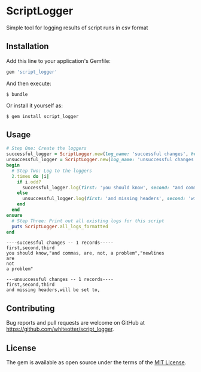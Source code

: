 # ScriptLogger

Simple tool for logging results of script runs in csv format

## Installation

Add this line to your application's Gemfile:

```ruby
gem 'script_logger'
```

And then execute:

    $ bundle

Or install it yourself as:

    $ gem install script_logger

## Usage

```ruby
# Step One: Create the loggers
successful_logger = ScriptLogger.new(log_name: 'successful changes', headers: [:first, :second, :third])
unsuccessful_logger = ScriptLogger.new(log_name: 'unsuccessful changes', headers: [:first, :second, :third])
begin
  # Step Two: Log to the loggers
  2.times do |i|
    if i.odd?
      successful_logger.log(first: 'you should know', second: "and commas, are, not, a problem", third: "newlines\nare\nnot\na problem")
    else
      unsuccessful_logger.log(first: 'and missing headers', second: 'will be set to') # `nil`
    end
  end
ensure
  # Step Three: Print out all existing logs for this script
  puts ScriptLogger.all_logs_formatted
end
```

```
----successful changes -- 1 records-----
first,second,third
you should know,"and commas, are, not, a problem","newlines
are
not
a problem"

---unsuccessful changes -- 1 records----
first,second,third
and missing headers,will be set to,
```

## Contributing

Bug reports and pull requests are welcome on GitHub at https://github.com/whiteotter/script_logger.


## License

The gem is available as open source under the terms of the [MIT License](http://opensource.org/licenses/MIT).

